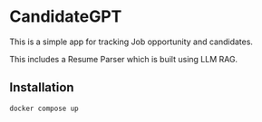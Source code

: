 # CandidateGPT

This is a simple app for tracking Job opportunity and candidates.

This includes a Resume Parser which is built using LLM RAG.

## Installation

```bash
docker compose up
```